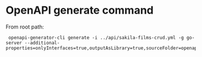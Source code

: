 # OpenAPI generate command

From root path:

```
 openapi-generator-cli generate -i ../api/sakila-films-crud.yml -g go-server --additional-properties=onlyInterfaces=true,outputAsLibrary=true,sourceFolder=openapi
```
